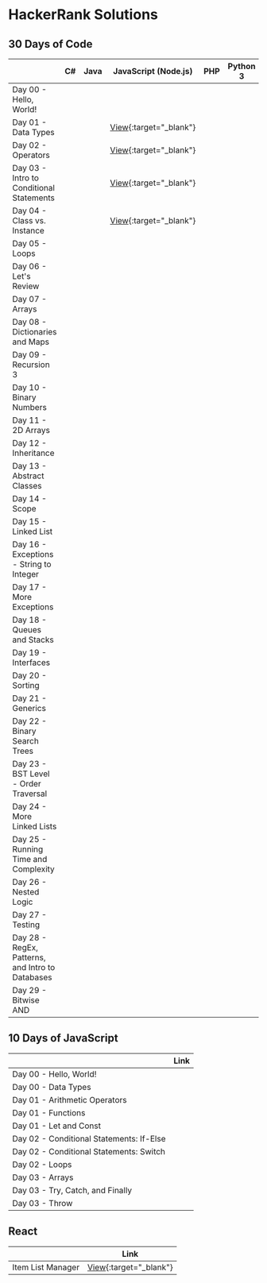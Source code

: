 # HackerRank Solutions

## 30 Days of Code

|                                            | C#       | Java | JavaScript (Node.js) | PHP | Python 3 |
| :---------------------------------------   | :------: | :------: | :------: | :------: | :------: |
| Day 00 - Hello, World!                     |  |  |  |  |  |
| Day 01 - Data Types                        |  |  | [View](https://github.com/kharizzakaye/HackerRank-Challenges/blob/main/30%20days%20of%20Code/Solutions/JavaScript%20(Node.js)/Day%2001.js){:target="_blank"} |  |  |
| Day 02 - Operators                         |  |  | [View](https://github.com/kharizzakaye/HackerRank-Challenges/blob/main/30%20days%20of%20Code/Solutions/JavaScript%20(Node.js)/Day%2002.js){:target="_blank"} |  |  |
| Day 03 - Intro to Conditional Statements   |  |  | [View](https://github.com/kharizzakaye/HackerRank-Challenges/blob/main/30%20days%20of%20Code/Solutions/JavaScript%20(Node.js)/Day%2003.js){:target="_blank"} |  |  |
| Day 04 - Class vs. Instance                |  |  | [View](https://github.com/kharizzakaye/HackerRank-Challenges/blob/main/30%20days%20of%20Code/Solutions/JavaScript%20(Node.js)/Day%2004.js){:target="_blank"} |  |  |
| Day 05 - Loops                             |  |  |  |  |  |
| Day 06 - Let's Review                      |  |  |  |  |  |
| Day 07 - Arrays                            |  |  |  |  |  |
| Day 08 - Dictionaries and Maps             |  |  |  |  |  |
| Day 09 - Recursion 3                       |  |  |  |  |  |
| Day 10 - Binary Numbers                    |  |  |  |  |  |
| Day 11 - 2D Arrays                         |  |  |  |  |  |
| Day 12 - Inheritance                       |  |  |  |  |  |
| Day 13 - Abstract Classes                  |  |  |  |  |  |
| Day 14 - Scope                             |  |  |  |  |  |
| Day 15 - Linked List                       |  |  |  |  |  |
| Day 16 - Exceptions - String to Integer    |  |  |  |  |  |
| Day 17 - More Exceptions                   |  |  |  |  |  |
| Day 18 - Queues and Stacks                 |  |  |  |  |  |
| Day 19 - Interfaces                        |  |  |  |  |  |
| Day 20 - Sorting                           |  |  |  |  |  |
| Day 21 - Generics                          |  |  |  |  |  |
| Day 22 - Binary Search Trees               |  |  |  |  |  |
| Day 23 - BST  Level - Order Traversal      |  |  |  |  |  |
| Day 24 - More Linked Lists                 |  |  |  |  |  |
| Day 25 - Running Time and Complexity       |  |  |  |  |  |
| Day 26 - Nested Logic                      |  |  |  |  |  |
| Day 27 - Testing                           |  |  |  |  |  |
| Day 28 - RegEx, Patterns, and Intro to Databases  |  |  |  |  |  |
| Day 29 - Bitwise AND                       |  |  |  |  |  |


## 10 Days of JavaScript

|                                            | Link |
| :---------------------------------------   | :------: |
| Day 00 - Hello, World!                     |  |
| Day 00 - Data Types                        |  |
| Day 01 - Arithmetic Operators              |  |
| Day 01 - Functions                         |  |
| Day 01 - Let and Const                     |  |
| Day 02 - Conditional Statements: If-Else   |  |
| Day 02 - Conditional Statements: Switch    |  |
| Day 02 - Loops                             |  |
| Day 03 - Arrays                            |  |
| Day 03 - Try, Catch, and Finally           |  |
| Day 03 - Throw                             |  |


## React

|                                            | Link |
| :---------------------------------------   | :------: |
| Item List Manager                          | [View](https://github.com/kharizzakaye/HackerRank-Challenges/blob/main/React/Solutions/01-Item-List-Manager.js){:target="_blank"} |
